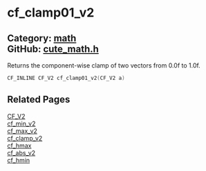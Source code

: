 [](../header.md ':include')

# cf_clamp01_v2

Category: [math](/api_reference?id=math)  
GitHub: [cute_math.h](https://github.com/RandyGaul/cute_framework/blob/master/include/cute_math.h)  
---

Returns the component-wise clamp of two vectors from 0.0f to 1.0f.

```cpp
CF_INLINE CF_V2 cf_clamp01_v2(CF_V2 a)
```

## Related Pages

[CF_V2](/math/cf_v2.md)  
[cf_min_v2](/math/cf_min_v2.md)  
[cf_max_v2](/math/cf_max_v2.md)  
[cf_clamp_v2](/math/cf_clamp_v2.md)  
[cf_hmax](/math/cf_hmax.md)  
[cf_abs_v2](/math/cf_abs_v2.md)  
[cf_hmin](/math/cf_hmin.md)  

